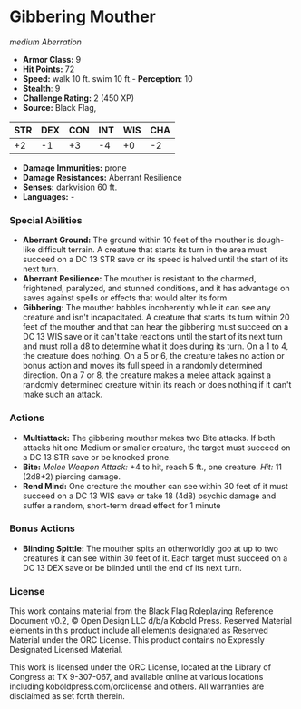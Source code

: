 # Gibbering Mouther

*medium* *Aberration*

- **Armor Class:** 9
- **Hit Points:** 72 
- **Speed:** walk 10 ft. swim 10 ft.- **Perception**: 10
- **Stealth**: 9
- **Challenge Rating:** 2 (450 XP)
- **Source:** Black Flag,

| STR | DEX | CON | INT | WIS | CHA |
| --- | --- | --- | --- | --- | --- |
| +2 | -1 | +3 | -4 | +0 | -2 |

- **Damage Immunities:** prone
- **Damage Resistances:** Aberrant Resilience
- **Senses:** darkvision 60 ft.
- **Languages:** -

### Special Abilities

- **Aberrant Ground:** The ground within 10 feet of the mouther is dough-like difficult terrain. A creature that starts its turn in the area must succeed on a DC 13 STR save or its speed is halved until the start of its next turn.
- **Aberrant Resilience:** The mouther is resistant to the charmed, frightened, paralyzed, and stunned conditions, and it has advantage on saves against spells or effects that would alter its form.
- **Gibbering:** The mouther babbles incoherently while it can see any creature and isn't incapacitated. A creature that starts its turn within 20 feet of the mouther and that can hear the gibbering must succeed on a DC 13 WIS save or it can't take reactions until the start of its next turn and must roll a d8 to determine what it does during its turn. On a 1 to 4, the creature does nothing. On a 5 or 6, the creature takes no action or bonus action and moves its full speed in a randomly determined direction. On a 7 or 8, the creature makes a melee attack against a randomly determined creature within its reach or does nothing if it can't make such an attack.

### Actions

- **Multiattack:** The gibbering mouther makes two Bite attacks. If both attacks hit one Medium or smaller creature, the target must succeed on a DC 13 STR save or be knocked prone.
- **Bite:** _Melee Weapon Attack:_ +4 to hit, reach 5 ft., one creature. _Hit:_ 11 (2d8+2) piercing damage.
- **Rend Mind:** One creature the mouther can see within 30 feet of it must succeed on a DC 13 WIS save or take 18 (4d8) psychic damage and suffer a random, short-term dread effect for 1 minute

### Bonus Actions

- **Blinding Spittle:** The mouther spits an otherworldly goo at up to two creatures it can see within 30 feet of it. Each target must succeed on a DC 13 DEX save or be blinded until the end of its next turn.


### License

This work contains material from the Black Flag Roleplaying Reference Document v0.2, © Open Design LLC d/b/a Kobold Press. Reserved Material elements in this product include all elements designated as Reserved Material under the ORC License. This product contains no Expressly Designated Licensed Material.

This work is licensed under the ORC License, located at the Library of Congress at TX 9-307-067, and available online at various locations including koboldpress.com/orclicense and others. All warranties are disclaimed as set forth therein.
